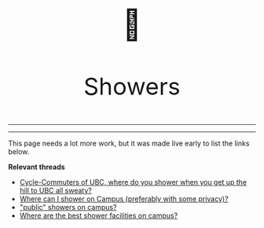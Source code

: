 <p align="center" style="font-size:60px;">🚿</p>
<p align="center" style="font-size:48px;">Showers</p>

---
<!-- toc -->
---

This page needs a lot more work, but it was made live early to list the links below.

**Relevant threads**
- [Cycle-Commuters of UBC, where do you shower when you get up the hill to UBC all sweaty?](https://old.reddit.com/r/UBC/comments/co2mpm/cyclecommuters_of_ubc_where_do_you_shower_when/)
- [Where can I shower on Campus (preferably with some privacy)?](https://www.reddit.com/r/UBC/comments/8am7vk/where_can_i_shower_on_campus_preferably_with_some/)
- ["public" showers on campus?](https://www.reddit.com/r/UBC/comments/3lrp5w/public_showers_on_campus/)
- [Where are the best shower facilities on campus?](https://www.reddit.com/r/UBC/comments/2a9l75/where_are_the_best_shower_facilities_on_campus/)

